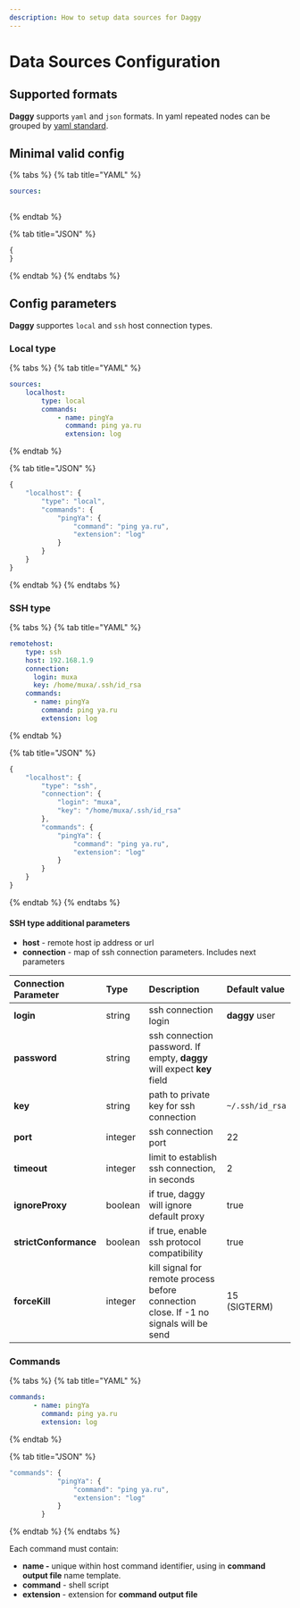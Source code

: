 ```yaml
---
description: How to setup data sources for Daggy
---
```


# Data Sources Configuration

## Supported formats

**Daggy** supports `yaml` and `json` formats. In yaml repeated nodes can be grouped by [yaml standard](https://yaml.org/spec/1.2/spec.html#id2785586).

## Minimal valid config

{% tabs %}
{% tab title="YAML" %}
```yaml
sources:
    
```
{% endtab %}

{% tab title="JSON" %}
```javascript
{
}
```
{% endtab %}
{% endtabs %}

## Config parameters

**Daggy** supportes `local` and `ssh` host connection types.

### Local type

{% tabs %}
{% tab title="YAML" %}
```yaml
sources:
    localhost:
        type: local
        commands:
            - name: pingYa
              command: ping ya.ru
              extension: log
```
{% endtab %}

{% tab title="JSON" %}
```javascript
{
    "localhost": {
        "type": "local",
        "commands": {
            "pingYa": {
                "command": "ping ya.ru",
                "extension": "log"
            }
        }
    }
}
```
{% endtab %}
{% endtabs %}

### SSH type

{% tabs %}
{% tab title="YAML" %}
```yaml
remotehost:
    type: ssh
    host: 192.168.1.9
    connection:
      login: muxa
      key: /home/muxa/.ssh/id_rsa
    commands:
      - name: pingYa
        command: ping ya.ru
        extension: log
```
{% endtab %}

{% tab title="JSON" %}


```javascript
{
    "localhost": {
        "type": "ssh",
        "connection": {
            "login": "muxa",
            "key": "/home/muxa/.ssh/id_rsa"
        },
        "commands": {
            "pingYa": {
                "command": "ping ya.ru",
                "extension": "log"
            }
        }
    }
}
```
{% endtab %}
{% endtabs %}

#### SSH type additional parameters

* **host** - remote host ip address or url
* **connection** - map of ssh connection parameters. Includes next parameters

| Connection Parameter | Type | Description | Default value |
| :--- | :--- | :--- | :--- |
| **login** | string | ssh connection login | **daggy** user |
| **password** | string | ssh connection password. If empty, **daggy** will expect **key** field |  |
| **key** | string | path to private key for ssh connection | `~/.ssh/id_rsa` |
| **port** | integer | ssh connection port | 22 |
| **timeout** | integer |  limit to establish ssh connection, in seconds | 2 |
| **ignoreProxy** | boolean | if true, daggy will ignore default proxy | true |
| **strictConformance** | boolean | if true, enable ssh protocol compatibility | true |
| **forceKill** | integer | kill signal for remote process before connection close. If -1 no signals will be send  | 15 \(SIGTERM\) |

### Commands

{% tabs %}
{% tab title="YAML" %}
```yaml
commands:
      - name: pingYa
        command: ping ya.ru
        extension: log
```
{% endtab %}

{% tab title="JSON" %}
```javascript
"commands": {
            "pingYa": {
                "command": "ping ya.ru",
                "extension": "log"
            }
        }
```
{% endtab %}
{% endtabs %}

Each command must contain:

* **name -** unique within host command identifier, using in **command output file** name template.
* **command** - shell script
* **extension** - extension for **command output file**

  

